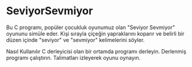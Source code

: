 # SeviyorSevmiyor


Bu C programı, popüler çocukluk oyunumuz olan "Seviyor Sevmiyor" oyununu simüle eder. Kişi sırayla çiçeğin yapraklarını koparır ve belirli bir düzen içinde "seviyor" ve "sevmiyor" kelimelerini söyler.


Nasıl Kullanılır
C derleyicisi olan bir ortamda programı derleyin.
Derlenmiş programı çalıştırın.
Talimatları izleyerek oyunu oynayın.
